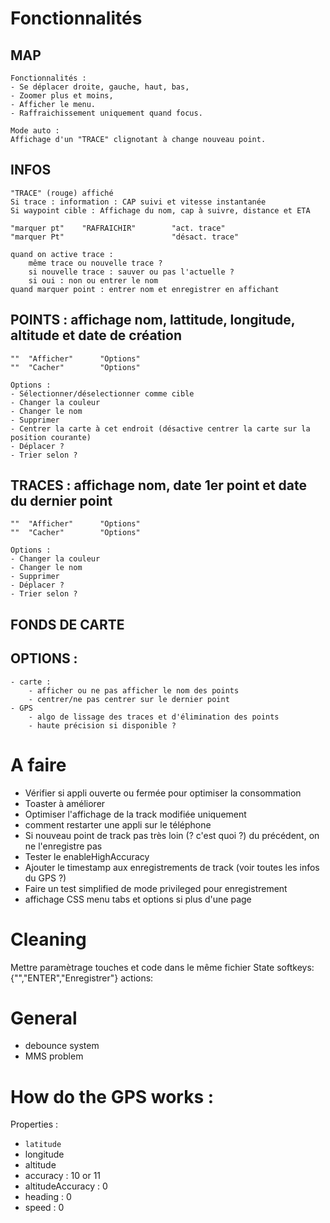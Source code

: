 # Fonctionnalités

## MAP 
	Fonctionnalités :
	- Se déplacer droite, gauche, haut, bas, 
	- Zoomer plus et moins,
	- Afficher le menu.
	- Raffraichissement uniquement quand focus.
	
	Mode auto :
	Affichage d'un "TRACE" clignotant à change nouveau point.

## INFOS

	"TRACE" (rouge) affiché 
	Si trace : information : CAP suivi et vitesse instantanée
	Si waypoint cible : Affichage du nom, cap à suivre, distance et ETA

	"marquer pt" 	"RAFRAICHIR"		"act. trace"
	"marquer Pt" 						"désact. trace"

	quand on active trace : 
		même trace ou nouvelle trace ?
		si nouvelle trace : sauver ou pas l'actuelle ?
		si oui : non ou entrer le nom
	quand marquer point : entrer nom et enregistrer en affichant

## POINTS : affichage nom, lattitude, longitude, altitude et date de création

	"" 	"Afficher"		"Options"
	"" 	"Cacher"		"Options"
	
	Options :
	- Sélectionner/déselectionner comme cible
	- Changer la couleur
	- Changer le nom
	- Supprimer
	- Centrer la carte à cet endroit (désactive centrer la carte sur la position courante)
	- Déplacer ?
	- Trier selon ?
	

## TRACES : affichage nom, date 1er point et date du dernier point 

	"" 	"Afficher"		"Options"
	"" 	"Cacher"		"Options"
	
	Options :
	- Changer la couleur
	- Changer le nom
	- Supprimer
	- Déplacer ?
	- Trier selon ?

## FONDS DE CARTE

## OPTIONS :
	- carte :
		- afficher ou ne pas afficher le nom des points
		- centrer/ne pas centrer sur le dernier point
	- GPS
		- algo de lissage des traces et d'élimination des points
		- haute précision si disponible ?
		
# A faire

- Vérifier si appli ouverte ou fermée pour optimiser la consommation
- Toaster à améliorer
- Optimiser l'affichage de la track modifiée uniquement
- comment restarter une appli sur le téléphone
- Si nouveau point de track pas très loin (? c'est quoi ?) du précédent, on ne l'enregistre pas
- Tester le enableHighAccuracy
- Ajouter le timestamp aux enregistrements de track (voir toutes les infos du GPS ?)
- Faire un test simplified de mode privileged pour enregistrement
- affichage CSS menu tabs et options si plus d'une page

# Cleaning
Mettre paramètrage touches et code dans le même fichier
State
	softkeys:	{"","ENTER","Enregistrer"}
	actions:
	
# General
- debounce system
- MMS problem

# How do the GPS works :

Properties :
- `latitude`
- longitude
- altitude
- accuracy : 10 or 11
- altitudeAccuracy : 0
- heading : 0
- speed : 0

	
